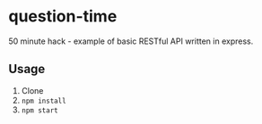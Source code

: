 # question-time
50 minute hack - example of basic RESTful API written in express.

## Usage
1. Clone
2. `npm install`
3. `npm start`
